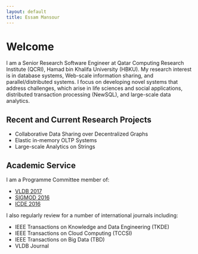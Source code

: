 ```yaml
---
layout: default
title: Essam Mansour
---
```

# Welcome

I am a Senior Research Software Engineer at Qatar Computing Research Institute (QCRI), Hamad bin Khalifa University (HBKU). My research interest is in database systems, Web-scale information sharing, and parallel/distributed systems. I focus on developing novel systems that address challenges, which arise in life sciences and social applications, distributed transaction processing (NewSQL), and large-scale data analytics. 

## Recent and Current Research Projects 

- Collaborative Data Sharing over Decentralized Graphs
- Elastic in-memory OLTP Systems
- Large-scale Analytics on Strings


## Academic Service
I am a Programme Committee member of:

- [VLDB 2017](http://www.vldb.org/2017/review_board.php)
- [SIGMOD 2016](http://www.sigmod2016.org/org_sigmod_pc.shtml)
- [ICDE 2016](http://icde2016.fi/committees.php#tabular1)

I also regularly review for a number of international journals including:

- IEEE Transactions on Knowledge and Data Engineering (TKDE)
- IEEE Transactions on Cloud Computing (TCCSI)
- IEEE Transactions on Big Data (TBD)
- VLDB Journal









